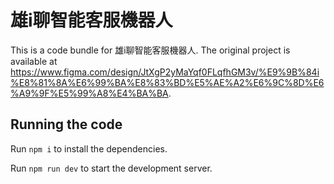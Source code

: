
  # 雄i聊智能客服機器人

  This is a code bundle for 雄i聊智能客服機器人. The original project is available at https://www.figma.com/design/JtXgP2yMaYqf0FLqfhGM3v/%E9%9B%84i%E8%81%8A%E6%99%BA%E8%83%BD%E5%AE%A2%E6%9C%8D%E6%A9%9F%E5%99%A8%E4%BA%BA.

  ## Running the code

  Run `npm i` to install the dependencies.

  Run `npm run dev` to start the development server.
  